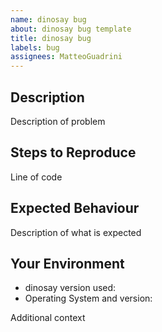 ```yaml
---
name: dinosay bug
about: dinosay bug template
title: dinosay bug
labels: bug
assignees: MatteoGuadrini
---
```


## Description

Description of problem

## Steps to Reproduce

Line of code

## Expected Behaviour

Description of what is expected

## Your Environment

* dinosay version used:
* Operating System and version:

Additional context
